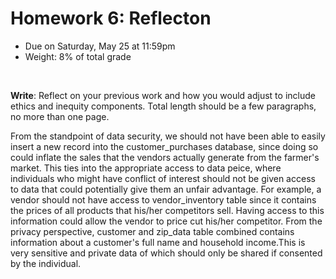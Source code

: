 # Homework 6: Reflecton

- Due on Saturday, May 25 at 11:59pm
- Weight: 8% of total grade

<br>

**Write**: Reflect on your previous work and how you would adjust to include ethics and inequity components. Total length should be a few paragraphs, no more than one page.

From the standpoint of data security, we should not have been able to easily insert a new record into the customer_purchases database, since doing so could inflate the sales that the vendors actually generate from the farmer's market. This ties into the appropriate access to data peice, where individuals who might have conflict of interest should not be given access to data that could potentially give them an unfair advantage. For example, a vendor should not have access to vendor_inventory table since it contains the prices of all products that his/her competitors sell. Having access to this information could allow the vendor to price cut his/her competitor.
From the privacy perspective, customer and zip_data table combined contains information about a customer's full name and household income.This is very sensitive and private data of which should only be shared if consented by the individual.
